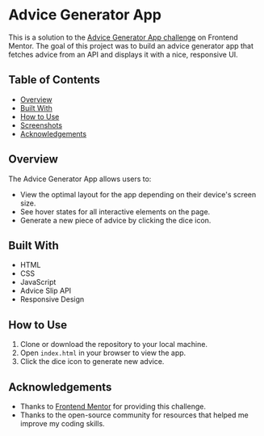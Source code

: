 # Advice Generator App

This is a solution to the [Advice Generator App challenge](https://www.frontendmentor.io/challenges/advice-generator-app-QdUG-13db) on Frontend Mentor. The goal of this project was to build an advice generator app that fetches advice from an API and displays it with a nice, responsive UI.

## Table of Contents

- [Overview](#overview)
- [Built With](#built-with)
- [How to Use](#how-to-use)
- [Screenshots](#screenshots)
- [Acknowledgements](#acknowledgements)

## Overview

The Advice Generator App allows users to:

- View the optimal layout for the app depending on their device's screen size.
- See hover states for all interactive elements on the page.
- Generate a new piece of advice by clicking the dice icon.

## Built With

- HTML
- CSS
- JavaScript
- Advice Slip API
- Responsive Design

## How to Use

1. Clone or download the repository to your local machine.
2. Open `index.html` in your browser to view the app.
3. Click the dice icon to generate new advice.

## Acknowledgements

- Thanks to [Frontend Mentor](https://www.frontendmentor.io/) for providing this challenge.
- Thanks to the open-source community for resources that helped me improve my coding skills.
